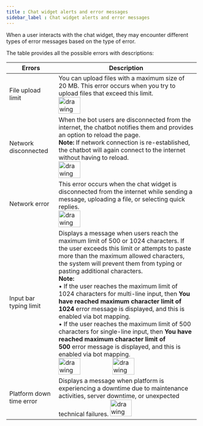```yaml
---
title : Chat widget alerts and error messages
sidebar_label : Chat widget alerts and error messages
---
```


When a user interacts with the chat widget, they may encounter different types of error messages based on the type of error.

The table provides all the possible errors with descriptions:

Errors | Description
-------|------------
File upload limit | You can upload files with a maximum size of 20 MB. This error occurs when you try to upload files that exceed this limit.<br/> <img src="https://i.imgur.com/C4AEI7c.png" alt="drawing" width="40%"/> 
Network disconnected | When the bot users are disconnected from the internet, the chatbot notifies them and provides an option to reload the page.<br/>**Note:** If network connection is re-established, the chatbot will again connect to the internet without having to reload.<br/> <img src="https://i.imgur.com/ARNfqU8.png" alt="drawing" width="40%"/>
Network error | This error occurs when the chat widget is disconnected from the internet while sending a message, uploading a file, or selecting quick replies.<br/> <img src="https://i.imgur.com/zS1AXia.png" alt="drawing" width="40%"/> 
Input bar typing limit | Displays a message when users reach the maximum limit of 500 or 1024 characters. If the user exceeds this limit or attempts to paste more than the maximum allowed characters, the system will prevent them from typing or pasting additional characters.<br/> **Note:**<br/>• If the user reaches the maximum limit of 1024 characters for multi-line input, then **You have reached maximum character limit of 1024** error message is displayed, and this is enabled via bot mapping.<br/>• If the user reaches the maximum limit of 500 characters for single-line input, then **You have reached maximum character limit of 500** error message is displayed, and this is enabled via bot mapping. <br/><img src="https://i.imgur.com/A4Bf0aY.png" alt="drawing" width="40%"/><img src="https://i.imgur.com/SFNBSQv.png" alt="drawing" width="40%"/>
Platform down time error | Displays a message when platform is experiencing a downtime due to maintenance activities, server downtime, or unexpected technical failures. <img src="https://i.imgur.com/XIBmCnj.png" alt="drawing" width="40%"/> 
